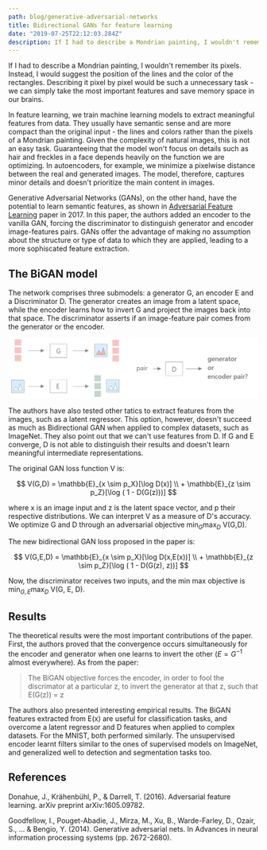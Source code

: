 ```yaml
---
path: blog/generative-adversarial-networks
title: Bidirectional GANs for feature learning
date: "2019-07-25T22:12:03.284Z"
description: If I had to describe a Mondrian painting, I wouldn't remember its pixels. Instead, I would suggest the position of the lines and the color of the rectangles.
---
```


If I had to describe a Mondrian painting, I wouldn't remember its pixels. Instead, I would suggest the position of the lines and the color of the rectangles. Describing it pixel by pixel would be such a unnecessary task - we can simply take the most important features and save memory space in our brains.

In feature learning, we train machine learning models to extract meaningful features from data. They usually have semantic sense and are more compact than the original input - the lines and colors rather than the pixels of a Mondrian painting. Given the complexity of natural images, this is not an easy task. Guaranteeing that the model won't focus on details such as hair and freckles in a face depends heavily on the function we are optimizing.
In autoencoders, for example, we minimize a pixelwise distance between the real and generated images. The model, therefore, captures minor details and doesn't prioritize the main content in images.

Generative Adversarial Networks (GANs), on the other hand, have the potential to learn semantic features, as shown in [Adversarial Feature Learning](https://arxiv.org/pdf/1605.09782.pdf) paper in 2017. In this paper, the authors added an encoder to the vanilla GAN, forcing the discriminator to distinguish generator and encoder image-features pairs. GANs offer the advantage of making no assumption about the structure or type of data to which they are applied, leading to a more sophiscated feature extraction.

## The BiGAN model

The network comprises three submodels: a generator G, an encoder E and a Discriminator D.
The generator creates an image from a latent space, while the encoder learns how to invert G and project the images back into that space. The discriminator asserts if an image-feature pair comes from the generator or the encoder. 

![Architecture image](architecture.png)

The authors have also tested other tatics to extract features from the images, such as a latent regressor. This option, however, doesn't succeed as much as Bidirectional GAN when applied to complex datasets, such as ImageNet. They also point out that we can't use features from D.
If G and E converge, D is not able to distinguish their results and doesn't learn meaningful intermediate representations.

The original GAN loss function V is:

$$
 V(G,D) = \mathbb{E}_{x \sim p_X}[\log D(x)] \\ + \mathbb{E}_{z \sim p_Z}[\log ( 1 - D(G(z)))]
$$

where x is an image input and z is the latent space vector, and p their respective distributions. We can interpret V as a measure of D's accuracy. We optimize G and D through an adversarial objective $\min_{G} \max_{D}$ V(G,D). 

The new bidirectional GAN loss proposed in the paper is:

$$
 V(G,E,D) = \mathbb{E}_{x \sim p_X}[\log D(x,E(x))] \\ + \mathbb{E}_{z \sim p_Z}[\log ( 1 - D(G(z), z))]
$$ 

Now, the discriminator receives two inputs, and the min max objective is 
$\min_{G,E} \max_{D}$ V(G, E, D).

## Results

The theoretical results were the most important contributions of the paper.
First, the authors proved that the convergence occurs simultaneously for the encoder and generator when one learns to invert the other ($E = G^{-1}$ almost everywhere). As from the paper:

> The BiGAN objective forces the encoder, in order to fool the discrimator at a particular z, to invert the generator at that z, such that E(G(z)) = z

The authors also presented interesting empirical results. The BiGAN features extracted from E(x) are useful for classification tasks, and overcome a latent regressor and D features when applied to complex datasets. For the MNIST, both performed similarly. The unsupervised encoder learnt filters similar to the ones of supervised models on ImageNet, and generalized well to detection and segmentation tasks too.


## References

Donahue, J., Krähenbühl, P., & Darrell, T. (2016). Adversarial feature learning. arXiv preprint arXiv:1605.09782.

Goodfellow, I., Pouget-Abadie, J., Mirza, M., Xu, B., Warde-Farley, D., Ozair, S., ... & Bengio, Y. (2014). Generative adversarial nets. In Advances in neural information processing systems (pp. 2672-2680).